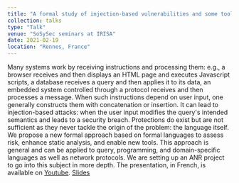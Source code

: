 ```yaml
---
title: "A formal study of injection-based vulnerabilities and some tools it will enable"
collection: talks
type: "Talk"
venue: "SoSySec seminars at IRISA"
date: 2021-02-19
location: "Rennes, France"
---
```


Many systems work by receiving instructions and processing them: e.g., a browser receives and then displays an HTML page and executes Javascript scripts, a database receives a query and then applies it to its data, an embedded system controlled through a protocol receives and then processes a message. When such instructions depend on user input, one generally constructs them with concatenation or insertion. It can lead to injection-based attacks: when the user input modifies the query's intended semantics and leads to a security breach. Protections do exist but are not sufficient as they never tackle the origin of the problem: the language itself. We propose a new formal approach based on formal languages to assess risk, enhance static analysis, and enable new tools. This approach is general and can be applied to query, programming, and domain-specific languages as well as network protocols. We are setting up an ANR project to go into this subject in more depth. The presentation, in French, is available on [Youtube](https://youtu.be/YCjWmmeyIAw). [Slides](https://pfgimenez.github.io/files/sosysec.pdf)

